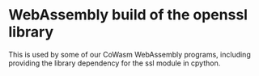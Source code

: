 # WebAssembly build of the openssl library

This is used by some of our CoWasm WebAssembly programs, including
providing the library dependency for the ssl module in cpython.
